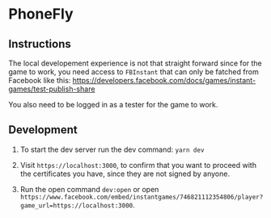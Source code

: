 # PhoneFly

## Instructions

The local developement experience is not that straight forward since for the game to work, you need access to `FBInstant` that can only be fatched from Facebook like this: https://developers.facebook.com/docs/games/instant-games/test-publish-share

You also need to be logged in as a tester for the game to work.

## Development

1. To start the dev server run the dev command: `yarn dev`

2. Visit `https://localhost:3000`, to confirm that you want to proceed with the certificates you have, since they are not signed by anyone.

3. Run the open command `dev:open` or open `https://www.facebook.com/embed/instantgames/746821112354806/player?game_url=https://localhost:3000`.
